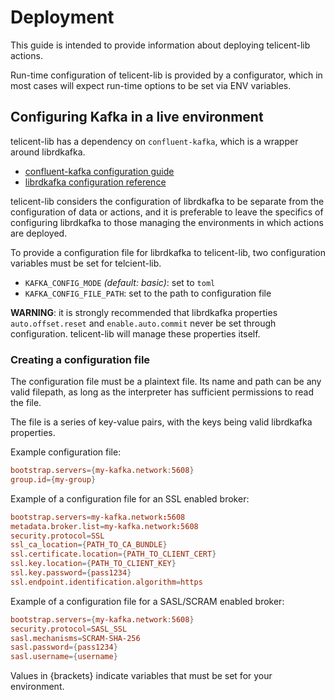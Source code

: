 # Deployment

This guide is intended to provide information about deploying telicent-lib actions.

Run-time configuration of telicent-lib is provided by a configurator, which in most cases will expect run-time
options to be set via ENV variables.

## Configuring Kafka in a live environment

telicent-lib has a dependency on `confluent-kafka`, which is a wrapper around librdkafka. 
  
 * [confluent-kafka configuration guide](https://docs.confluent.io/platform/current/clients/confluent-kafka-python/html/index.html#pythonclient-configuration)
 * [librdkafka configuration reference](https://github.com/confluentinc/librdkafka/blob/master/CONFIGURATION.md)

telicent-lib considers the configuration of librdkafka to be separate from the configuration of data or actions, and it
is preferable to leave the specifics of configuring librdkafka to those managing the environments in which actions are 
deployed.

To provide a configuration file for librdkafka to telicent-lib, two configuration variables must be set for telcient-lib.

 * `KAFKA_CONFIG_MODE` _(default: basic)_: set to `toml`
 * `KAFKA_CONFIG_FILE_PATH`: set to the path to configuration file

**WARNING**: it is strongly recommended that librdkafka properties `auto.offset.reset` and `enable.auto.commit` never be set 
through configuration. telicent-lib will manage these properties itself.

### Creating a configuration file

The configuration file must be a plaintext file. Its name and path can be any valid filepath, as long as the interpreter
has sufficient permissions to read the file.

The file is a series of key-value pairs, with the keys being valid librdkafka properties.

Example configuration file:
```toml
bootstrap.servers={my-kafka.network:5608}
group.id={my-group}
```

Example of a configuration file for an SSL enabled broker:
```toml
bootstrap.servers=my-kafka.network:5608
metadata.broker.list=my-kafka.network:5608
security.protocol=SSL
ssl_ca_location={PATH_TO_CA_BUNDLE}
ssl.certificate.location={PATH_TO_CLIENT_CERT}
ssl.key.location={PATH_TO_CLIENT_KEY}
ssl.key.password={pass1234}
ssl.endpoint.identification.algorithm=https
```

Example of a configuration file for a SASL/SCRAM enabled broker:
```toml
bootstrap.servers={my-kafka.network:5608}
security.protocol=SASL_SSL
sasl.mechanisms=SCRAM-SHA-256
sasl.password={pass1234}
sasl.username={username}
```

Values in {brackets} indicate variables that must be set for your environment.
